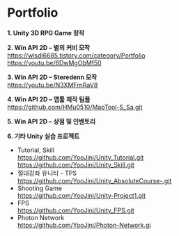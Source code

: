 # Portfolio
**1. Unity 3D RPG Game 창작**

**2. Win API 2D – 별의 커비 모작**  
	https://wlsdl6685.tistory.com/category/Portfolio  
	https://youtu.be/6DwMgObMf50    
    
**3. Win API 2D – Steredenn 모작**  
	https://youtu.be/N3XMFrnRaV8  
	  
**4. Win API 2D – 맵툴 제작 팀플**  
	https://github.com/HMu0510/MapTool-S_Sa.git  
	  
**5. Win API 2D – 상점 및 인벤토리**

**6. 기타 Unity 실습 프로젝트**
- Tutorial, Skill  
	https://github.com/YooJini/Unity_Tutorial.git
	https://github.com/YooJini/Unity_Skill.git
- 절대강좌 유니티 - TPS  
	https://github.com/YooJini/Unity_AbsoluteCourse-.git
- Shooting Game  
	https://github.com/YooJini/Unity-Project1.git
- FPS  
	https://github.com/YooJini/Unity_FPS.git
- Photon Network  
	https://github.com/YooJini/Photon-Network.gi
    
